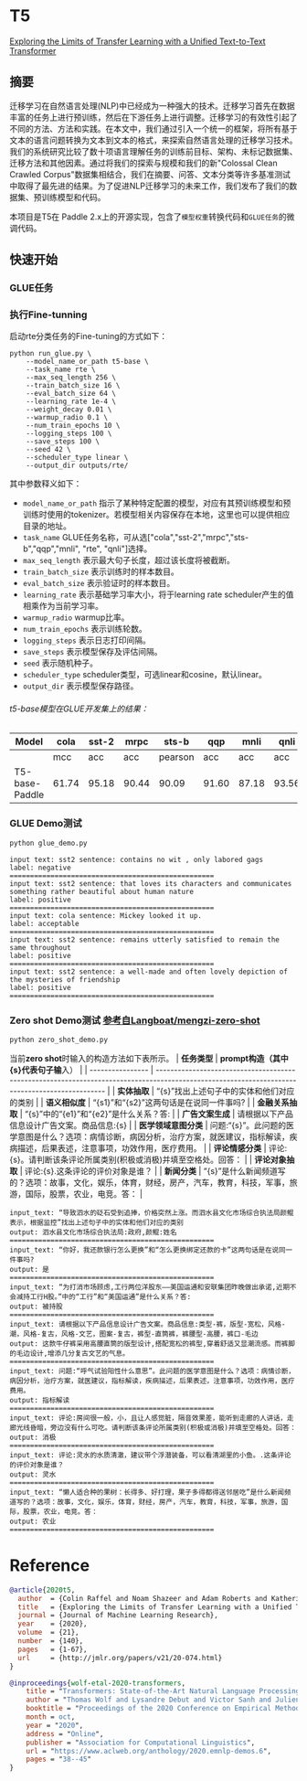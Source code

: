 # T5
[Exploring the Limits of Transfer Learning with a Unified Text-to-Text Transformer](https://arxiv.org/pdf/1910.10683v3.pdf)

## 摘要
迁移学习在自然语言处理(NLP)中已经成为一种强大的技术。迁移学习首先在数据丰富的任务上进行预训练，然后在下游任务上进行调整。迁移学习的有效性引起了不同的方法、方法和实践。在本文中，我们通过引入一个统一的框架，将所有基于文本的语言问题转换为文本到文本的格式，来探索自然语言处理的迁移学习技术。我们的系统研究比较了数十项语言理解任务的训练前目标、架构、未标记数据集、迁移方法和其他因素。通过将我们的探索与规模和我们的新"Colossal Clean Crawled Corpus"数据集相结合，我们在摘要、问答、文本分类等许多基准测试中取得了最先进的结果。为了促进NLP迁移学习的未来工作，我们发布了我们的数据集、预训练模型和代码。

本项目是T5在 Paddle 2.x上的开源实现，包含了`模型权重`转换代码和`GLUE任务`的微调代码。

## 快速开始

### GLUE任务

### 执行Fine-tunning

启动rte分类任务的Fine-tuning的方式如下：

```shell
python run_glue.py \
    --model_name_or_path t5-base \
    --task_name rte \
    --max_seq_length 256 \
    --train_batch_size 16 \
    --eval_batch_size 64 \
    --learning_rate 1e-4 \
    --weight_decay 0.01 \
    --warmup_radio 0.1 \
    --num_train_epochs 10 \
    --logging_steps 100 \
    --save_steps 100 \
    --seed 42 \
    --scheduler_type linear \
    --output_dir outputs/rte/
```
其中参数释义如下：
- `model_name_or_path` 指示了某种特定配置的模型，对应有其预训练模型和预训练时使用的tokenizer。若模型相关内容保存在本地，这里也可以提供相应目录的地址。
- `task_name` GLUE任务名称，可从选["cola","sst-2","mrpc","sts-b","qqp","mnli", "rte", "qnli"]选择。
- `max_seq_length` 表示最大句子长度，超过该长度将被截断。
- `train_batch_size` 表示训练时的样本数目。
- `eval_batch_size` 表示验证时的样本数目。
- `learning_rate` 表示基础学习率大小，将于learning rate scheduler产生的值相乘作为当前学习率。
- `warmup_radio` warmup比率。
- `num_train_epochs` 表示训练轮数。
- `logging_steps` 表示日志打印间隔。
- `save_steps` 表示模型保存及评估间隔。
- `seed` 表示随机种子。
- `scheduler_type` scheduler类型，可选linear和cosine，默认linear。
- `output_dir` 表示模型保存路径。

###### t5-base模型在GLUE开发集上的结果：
| Model                          | cola  | sst-2  | mrpc        | sts-b             | qqp         | mnli       | qnli | rte   | mean |
|--------------------------------|-------|-------|-------------|------------------|-------------|-------------|------|-------|-------|
|                                | mcc   | acc   | acc      | pearson | acc      | acc      | acc  | acc   |         |
| T5-base-Paddle | 61.74 | 95.18 | 90.44 | 90.09   | 91.60 | 87.18 | 93.56 | 81.95 | 86.4675 |


### GLUE Demo测试

```sh
python glue_demo.py
```

```
input text: sst2 sentence: contains no wit , only labored gags
label: negative
==================================================
input text: sst2 sentence: that loves its characters and communicates something rather beautiful about human nature
label: positive
==================================================
input text: cola sentence: Mickey looked it up.
label: acceptable
==================================================
input text: sst2 sentence: remains utterly satisfied to remain the same throughout
label: positive
==================================================
input text: sst2 sentence: a well-made and often lovely depiction of the mysteries of friendship
label: positive
==================================================
```

### Zero shot Demo测试 [参考自Langboat/mengzi-zero-shot](https://github.com/Langboat/mengzi-zero-shot)

```sh
python zero_shot_demo.py
```
当前**zero shot**时输入的构造方法如下表所示。
| **任务类型**     | **prompt构造（其中{s}代表句子输**入）                                                                                                    |
| ---------------- | ---------------------------------------------------------------------------------------------------------------------------------------------- |
| **实体抽取**     | “{s}”找出上述句子中的实体和他们对应的类别                                                                                |
| **语义相似度**  | “{s1}”和“{s2}”这两句话是在说同一件事吗?                                                                                   |
| **金融关系抽取** | “{s}”中的“{e1}”和“{e2}”是什么关系？答:                                                                                   |
| **广告文案生成** | 请根据以下产品信息设计广告文案。商品信息:{s}                                                                               |
| **医学领域意图分类** | 问题:“{s}”。此问题的医学意图是什么？选项：病情诊断，病因分析，治疗方案，就医建议，指标解读，疾病描述，后果表述，注意事项，功效作用，医疗费用。 |
| **评论情感分类** | 评论:{s}。请判断该条评论所属类别(积极或消极)并填至空格处。回答：                                                  |
| **评论对象抽取** | 评论:{s}.这条评论的评价对象是谁？                                                                                                |
| **新闻分类**     | “{s}”是什么新闻频道写的？选项：故事，文化，娱乐，体育，财经，房产，汽车，教育，科技，军事，旅游，国际，股票，农业，电竞。答： |

```
input_text: “导致泗水的砭石受到追捧，价格突然上涨。而泗水县文化市场综合执法局颜鲲表示，根据监控”找出上述句子中的实体和他们对应的类别
output: 泗水县文化市场综合执法局:政府,颜鲲:姓名
==================================================
input_text: “你好，我还款银行怎么更换”和“怎么更换绑定还款的卡”这两句话是在说同一件事吗?
output: 是
==================================================
input_text: “为打消市场顾虑,工行两位洋股东——美国运通和安联集团昨晚做出承诺,近期不会减持工行H股。”中的“工行”和“美国运通”是什么关系？答:
output: 被持股
==================================================
input_text: 请根据以下产品信息设计广告文案。商品信息:类型-裤，版型-宽松，风格-潮，风格-复古，风格-文艺，图案-复古，裤型-直筒裤，裤腰型-高腰，裤口-毛边
output: 这款牛仔裤采用高腰直筒的版型设计,搭配宽松的裤型,穿着舒适又显潮流感。而裤脚的毛边设计,增添几分复古文艺的气息。
==================================================
input_text: 问题:“呼气试验阳性什么意思”。此问题的医学意图是什么？选项：病情诊断，病因分析，治疗方案，就医建议，指标解读，疾病描述，后果表述，注意事项，功效作用，医疗费用。
output: 指标解读
==================================================
input_text: 评论:房间很一般，小，且让人感觉脏，隔音效果差，能听到走廊的人讲话，走廊光线昏暗，旁边没有什么可吃。请判断该条评论所属类别(积极或消极)并填至空格处。回答：
output: 消极
==================================================
input_text: 评论:灵水的水质清澈，建议带个浮潜装备，可以看清湖里的小鱼。.这条评论的评价对象是谁？
output: 灵水
==================================================
input_text: “懒人适合种的果树：长得多、好打理，果子多得都得送邻居吃”是什么新闻频道写的？选项：故事，文化，娱乐，体育，财经，房产，汽车，教育，科技，军事，旅游，国际，股票，农业，电竞。答：
output: 农业
==================================================
```

# Reference

```bibtex
@article{2020t5,
  author  = {Colin Raffel and Noam Shazeer and Adam Roberts and Katherine Lee and Sharan Narang and Michael Matena and Yanqi Zhou and Wei Li and Peter J. Liu},
  title   = {Exploring the Limits of Transfer Learning with a Unified Text-to-Text Transformer},
  journal = {Journal of Machine Learning Research},
  year    = {2020},
  volume  = {21},
  number  = {140},
  pages   = {1-67},
  url     = {http://jmlr.org/papers/v21/20-074.html}
}
```
```bibtex
@inproceedings{wolf-etal-2020-transformers,
    title = "Transformers: State-of-the-Art Natural Language Processing",
    author = "Thomas Wolf and Lysandre Debut and Victor Sanh and Julien Chaumond and Clement Delangue and Anthony Moi and Pierric Cistac and Tim Rault and Rémi Louf and Morgan Funtowicz and Joe Davison and Sam Shleifer and Patrick von Platen and Clara Ma and Yacine Jernite and Julien Plu and Canwen Xu and Teven Le Scao and Sylvain Gugger and Mariama Drame and Quentin Lhoest and Alexander M. Rush",
    booktitle = "Proceedings of the 2020 Conference on Empirical Methods in Natural Language Processing: System Demonstrations",
    month = oct,
    year = "2020",
    address = "Online",
    publisher = "Association for Computational Linguistics",
    url = "https://www.aclweb.org/anthology/2020.emnlp-demos.6",
    pages = "38--45"
}
```
